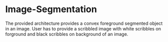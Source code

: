 # Image-Segmentation
The provided architecture provides a convex foreground segmented object in an image. User has to provide a scribbled image with white scribbles on forground and black scribbles on background of an image.
